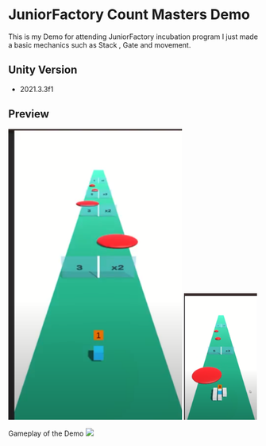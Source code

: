 # JuniorFactory Count Masters Demo
This is my Demo for attending JuniorFactory incubation program I just made a basic mechanics such as Stack , Gate and movement.




## Unity Version
- 2021.3.3f1


## Preview

<p >
  <img src="Media/SS1.png" width="350" >
  <img src="Media/SS2.png" height="255">
</p>
Gameplay of the Demo
<img src="Media/Drift.gif" width="800">

